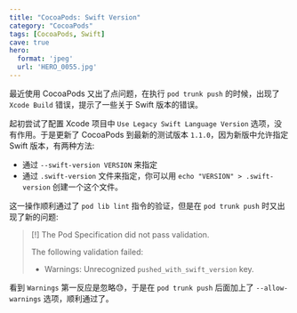 ```yaml
---
title: "CocoaPods: Swift Version"
category: "CocoaPods"
tags: [CocoaPods, Swift]
cave: true
hero:
  format: 'jpeg'
  url: 'HERO_0055.jpg'
---
```

最近使用 CocoaPods 又出了点问题，在执行 `pod trunk push` 的时候，出现了 `Xcode Build` 错误，提示了一些关于 Swift 版本的错误。

起初尝试了配置 Xcode 项目中 `Use Legacy Swift Language Version` 选项，没有作用。于是更新了 CocoaPods 到最新的测试版本 `1.1.0`，因为新版中允许指定 Swift 版本，有两种方法:

* 通过 `--swift-version VERSION` 来指定
* 通过 `.swift-version` 文件来指定，你可以用 `echo "VERSION" > .swift-version` 创建一个这个文件。

这一操作顺利通过了 `pod lib lint` 指令的验证，但是在 `pod trunk push` 时又出现了新的问题:

> [!] The Pod Specification did not pass validation.
>
> The following validation failed:
>
> - Warnings: Unrecognized `pushed_with_swift_version` key.

看到 `Warnings` 第一反应是忽略😓，于是在 `pod trunk push` 后面加上了 `--allow-warnings` 选项，顺利通过了。
